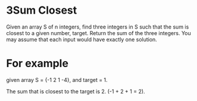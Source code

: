 # 3Sum Closest 
Given an array S of n integers, find three integers in S such that the sum is
closest to a given number, target. Return the sum of the three integers. You may
assume that each input would have exactly one solution.

# For example

given array S = {-1 2 1 -4}, and target = 1.

The sum that is closest to the target is 2. (-1 + 2 + 1 = 2).
